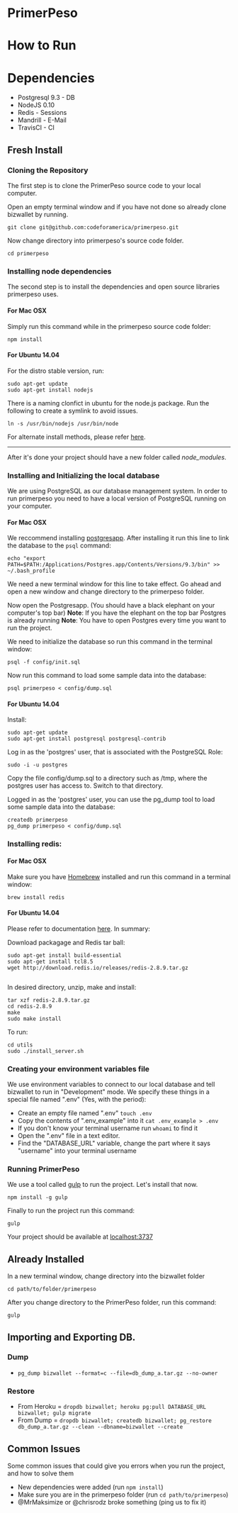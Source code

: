 ﻿# PrimerPeso

# How to Run

# Dependencies
* Postgresql 9.3 - DB
* NodeJS 0.10
* Redis - Sessions
* Mandrill - E-Mail
* TravisCI - CI

## Fresh Install

### Cloning the Repository

The first step is to clone the PrimerPeso source code to your local computer.

Open an empty terminal window and if you have not done so already clone bizwallet by running.

```
git clone git@github.com:codeforamerica/primerpeso.git
```

Now change directory into primerpeso's source code folder.

```
cd primerpeso
```

### Installing node dependencies

The second step is to install the dependencies and open source libraries primerpeso uses.

#### For Mac OSX

Simply run this command while in the primerpeso source code folder:

```
npm install

```

#### For Ubuntu 14.04

For the distro stable version, run:


```
sudo apt-get update
sudo apt-get install nodejs
```

There is a naming clonfict in ubuntu for the node.js package. Run the following to create a symlink to avoid issues.

```
ln -s /usr/bin/nodejs /usr/bin/node
```

For alternate install methods, please refer [here](https://www.digitalocean.com/community/tutorials/how-to-install-node-js-on-an-ubuntu-14-04-server).

___

After it's done your project should have a new folder called *node_modules*.

### Installing and Initializing the local database

We are using PostgreSQL as our database management system. In order to run primerpeso you need to have a local version of PostgreSQL running on your computer.

#### For Mac OSX

We reccommend installing [postgresapp](http://postgresapp.com). After installing it run this line to link the database to the `psql` command:

```
echo "export PATH=$PATH:/Applications/Postgres.app/Contents/Versions/9.3/bin" >> ~/.bash_profile
```

We need a new terminal window for this line to take effect. Go ahead and open a new window and change directory to the primerpeso folder.

Now open the Postgresapp. (You should have a black elephant on your computer's top bar)
**Note**: If you have the elephant on the top bar Postgres is already running
**Note**: You have to open Postgres every time you want to run the project.

We need to initialize the database so run this command in the terminal window:

```
psql -f config/init.sql
```

Now run this command to load some sample data into the database:

```
psql primerpeso < config/dump.sql
```

#### For Ubuntu 14.04

Install: 

```
sudo apt-get update
sudo apt-get install postgresql postgresql-contrib
```

Log in as the 'postgres' user, that is associated with the PostgreSQL Role:
```
sudo -i -u postgres
```

Copy the file config/dump.sql to a directory such as /tmp, where the postgres user has access to. Switch to that directory.


Logged in as the 'postgres' user, you can use the pg_dump tool to load some sample data into the database:
```
createdb primerpeso
pg_dump primerpeso < config/dump.sql
```


### Installing redis:

#### For Mac OSX
Make sure you have [Homebrew](http://brew.sh/) installed and run this command in a terminal window:

```
brew install redis
```

#### For Ubuntu 14.04

Please refer to documentation [here](https://www.digitalocean.com/community/tutorials/how-to-install-and-use-redis). In summary:

Download packagage and Redis tar ball:
```
sudo apt-get install build-essential
sudo apt-get install tcl8.5
wget http://download.redis.io/releases/redis-2.8.9.tar.gz
 
```

In desired directory, unzip, make and install:
```
tar xzf redis-2.8.9.tar.gz
cd redis-2.8.9
make
sudo make install
```

To run:
```
cd utils
sudo ./install_server.sh
```

### Creating your environment variables file

We use environment variables to connect to our local database and tell bizwallet to run in "Development" mode. We specify these things in a special file named ".env" (Yes, with the period):

* Create an empty file named ".env" `touch .env`
* Copy the contents of ".env_example" into it  `cat .env_example > .env`
* If you don't know your terminal username run `whoami` to find it
* Open the ".env" file in a text editor.
* Find the "DATABASE_URL" variable, change the part where it says "username" into your terminal username

### Running PrimerPeso

We use a tool called [gulp](http://gulpjs.com/) to run the project. Let's install that now.

```
npm install -g gulp
```

Finally to run the project run this command:

```
gulp
```

Your project should be available at [localhost:3737](http://localhost:3737)

## Already Installed

In a new terminal window, change directory into the bizwallet folder

```
cd path/to/folder/primerpeso
```

After you change directory to the PrimerPeso folder, run this command:

```
gulp
```

## Importing and Exporting DB.

### Dump

* `pg_dump bizwallet --format=c --file=db_dump_a.tar.gz --no-owner`

### Restore

* From Heroku = `dropdb bizwallet; heroku pg:pull DATABASE_URL bizwallet; gulp migrate`
* From Dump = `dropdb bizwallet; createdb bizwallet; pg_restore db_dump_a.tar.gz --clean --dbname=bizwallet --create`

## Common Issues

Some common issues that could give you errors when you run the project, and how to solve them

* New dependencies were added (run `npm install`)
* Make sure you are in the primerpeso folder (run `cd path/to/primerpeso`)
* @MrMaksimize or @chrisrodz broke something (ping us to fix it)
